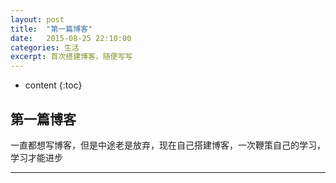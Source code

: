 ```yaml
---
layout: post
title:  "第一篇博客"
date:   2015-08-25 22:10:00
categories: 生活
excerpt: 首次搭建博客，随便写写
---
```


* content
{:toc}

## 第一篇博客

一直都想写博客，但是中途老是放弃，现在自己搭建博客，一次鞭策自己的学习，学习才能进步

---
